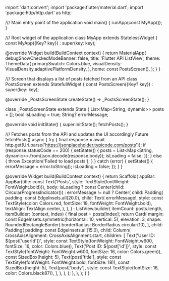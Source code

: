 import 'dart:convert';
import 'package:flutter/material.dart';
import 'package:http/http.dart' as http;

/// Main entry point of the application
void main() {
  runApp(const MyApp());
}

/// Root widget of the application
class MyApp extends StatelessWidget {
  const MyApp({Key? key}) : super(key: key);

  @override
  Widget build(BuildContext context) {
    return MaterialApp(
      debugShowCheckedModeBanner: false,
      title: 'Flutter API ListView',
      theme: ThemeData(
        primarySwatch: Colors.blue,
        visualDensity: VisualDensity.adaptivePlatformDensity,
      ),
      home: const PostsScreen(),
    );
  }
}

/// Screen that displays a list of posts fetched from an API
class PostsScreen extends StatefulWidget {
  const PostsScreen({Key? key}) : super(key: key);

  @override
  _PostsScreenState createState() => _PostsScreenState();
}

class _PostsScreenState extends State<PostsScreen> {
  List<Map<String, dynamic>> posts = [];
  bool isLoading = true;
  String? errorMessage;

  @override
  void initState() {
    super.initState();
    fetchPosts();
  }

  /// Fetches posts from the API and updates the UI accordingly
  Future<void> fetchPosts() async {
    try {
      final response = await http.get(Uri.parse('https://jsonplaceholder.typicode.com/posts'));
      if (response.statusCode == 200) {
        setState(() {
          posts = List<Map<String, dynamic>>.from(json.decode(response.body));
          isLoading = false;
        });
      } else {
        throw Exception('Failed to load posts');
      }
    } catch (error) {
      setState(() {
        errorMessage = error.toString();
        isLoading = false;
      });
    }
  }

  @override
  Widget build(BuildContext context) {
    return Scaffold(
      appBar: AppBar(title: const Text('Posts', style: TextStyle(fontWeight: FontWeight.bold))),
      body: isLoading
          ? const Center(child: CircularProgressIndicator())
          : errorMessage != null
              ? Center(
                  child: Padding(
                    padding: const EdgeInsets.all(20.0),
                    child: Text(
                      errorMessage!,
                      style: const TextStyle(color: Colors.red, fontSize: 18, fontWeight: FontWeight.bold),
                      textAlign: TextAlign.center,
                    ),
                  ),
                )
              : ListView.builder(
                  itemCount: posts.length,
                  itemBuilder: (context, index) {
                    final post = posts[index];
                    return Card(
                      margin: const EdgeInsets.symmetric(horizontal: 10, vertical: 5),
                      elevation: 3,
                      shape: RoundedRectangleBorder(
                        borderRadius: BorderRadius.circular(10),
                      ),
                      child: Padding(
                        padding: const EdgeInsets.all(15.0),
                        child: Column(
                          crossAxisAlignment: CrossAxisAlignment.start,
                          children: [
                            Text('User ID: ${post['userId']}',
                                style: const TextStyle(fontWeight: FontWeight.w600, fontSize: 16, color: Colors.blue)),
                            Text('Post ID: ${post['id']}',
                                style: const TextStyle(fontWeight: FontWeight.w600, fontSize: 16, color: Colors.green)),
                            const SizedBox(height: 5),
                            Text(post['title'],
                                style: const TextStyle(fontWeight: FontWeight.bold, fontSize: 18)),
                            const SizedBox(height: 5),
                            Text(post['body'],
                                style: const TextStyle(fontSize: 16, color: Colors.black87)),
                          ],
                        ),
                      ),
                    );
                  },
                ),
    );
  }
}
